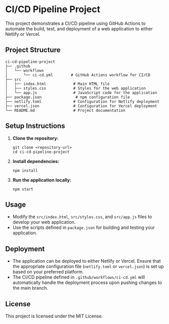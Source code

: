 # CI/CD Pipeline Project

This project demonstrates a CI/CD pipeline using GitHub Actions to automate the build, test, and deployment of a web application to either Netlify or Vercel.

## Project Structure

```
ci-cd-pipeline-project
├── .github
│   └── workflows
│       └── ci-cd.yml        # GitHub Actions workflow for CI/CD
├── src
│   ├── index.html            # Main HTML file
│   ├── styles.css            # Styles for the web application
│   └── app.js                # JavaScript code for the application
├── package.json               # npm configuration file
├── netlify.toml              # Configuration for Netlify deployment
├── vercel.json               # Configuration for Vercel deployment
└── README.md                 # Project documentation
```

## Setup Instructions

1. **Clone the repository:**
   ```
   git clone <repository-url>
   cd ci-cd-pipeline-project
   ```

2. **Install dependencies:**
   ```
   npm install
   ```

3. **Run the application locally:**
   ```
   npm start
   ```

## Usage

- Modify the `src/index.html`, `src/styles.css`, and `src/app.js` files to develop your web application.
- Use the scripts defined in `package.json` for building and testing your application.

## Deployment

- The application can be deployed to either Netlify or Vercel. Ensure that the appropriate configuration file (`netlify.toml` or `vercel.json`) is set up based on your preferred platform.
- The CI/CD pipeline defined in `.github/workflows/ci-cd.yml` will automatically handle the deployment process upon pushing changes to the main branch.

## License

This project is licensed under the MIT License.
